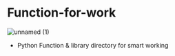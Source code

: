 # Function-for-work
![unnamed (1)](https://user-images.githubusercontent.com/58945760/74515450-ecae1b80-4f51-11ea-959a-48dd3203e801.jpg)
- Python Function & library directory for smart working

